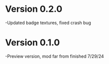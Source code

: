 # Version 0.2.0
-Updated badge textures, fixed crash bug
# Version 0.1.0
-Preview version, mod far from finished 7/29/24
